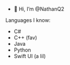 - 👋 Hi, I’m @NathanQ2

Languages I know:
- C#
- C++ (fav)
- Java
- Python
- Swift UI (a lil)
<!---
BigBoyTaco/BigBoyTaco is a ✨ special ✨ repository because its `README.md` (this file) appears on your GitHub profile.
You can click the Preview link to take a look at your changes.
--->
